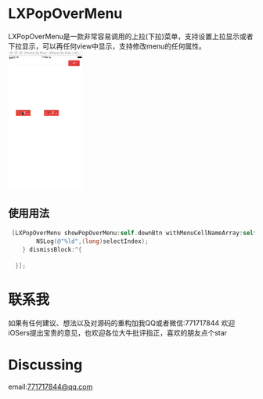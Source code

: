 # LXPopOverMenu
LXPopOverMenu是一款非常容易调用的上拉(下拉)菜单，支持设置上拉显示或者下拉显示，可以再任何view中显示，支持修改menu的任何属性。
![img](https://github.com/NiceForMe/LXPopOverMenu/blob/master/LXPopOverMenu/menu.gif)
## 使用用法   
```objective-c
 [LXPopOverMenu showPopOverMenu:self.downBtn withMenuCellNameArray:self.nameArray imageNameArray:self.imgArray menuDirection:PopOverMenuDownDirection doneBlock:^(NSInteger selectIndex) {
        NSLog(@"%ld",(long)selectIndex);
    } dismissBlock:^{
        
  }];
```
# 联系我
如果有任何建议、想法以及对源码的重构加我QQ或者微信:771717844
欢迎iOSers提出宝贵的意见，也欢迎各位大牛批评指正，喜欢的朋友点个star
# Discussing
email:771717844@qq.com
